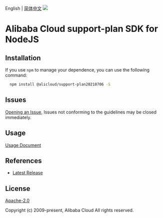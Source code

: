 English | [简体中文](README-CN.md)
![](https://aliyunsdk-pages.alicdn.com/icons/AlibabaCloud.svg)

# Alibaba Cloud support-plan SDK for NodeJS

## Installation
If you use `npm` to manage your dependence, you can use the following command:

```sh
  npm install @alicloud/support-plan20210706 -S
```

## Issues
[Opening an Issue](https://github.com/aliyun/alibabacloud-typescript-sdk/issues/new), Issues not conforming to the guidelines may be closed immediately.

## Usage
[Usage Document](https://github.com/aliyun/alibabacloud-typescript-sdk/blob/master/docs/Usage-EN.md#quick-examples)

## References
* [Latest Release](https://github.com/aliyun/alibabacloud-typescript-sdk/)

## License
[Apache-2.0](http://www.apache.org/licenses/LICENSE-2.0)

Copyright (c) 2009-present, Alibaba Cloud All rights reserved.
